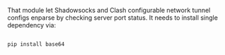That module let Shadowsocks and Clash configurable network tunnel configs enparse by checking server port status.
It needs to install single dependency via:



```python

pip install base64
```
